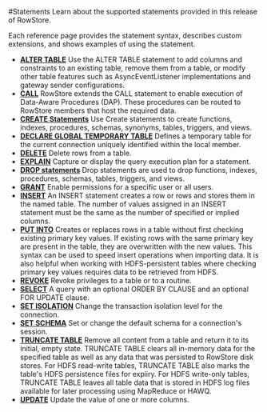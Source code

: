 #Statements
Learn about the supported statements provided in this release of RowStore.

Each reference page provides the statement syntax, describes custom extensions, and shows examples of using the statement.

-   **[ALTER TABLE](../../reference/language_ref/ref-alter-table.html)**
    Use the ALTER TABLE statement to add columns and constraints to an existing table, remove them from a table, or modify other table features such as AsyncEventListener implementations and gateway sender configurations.
-   **[CALL](../../reference/language_ref/ref-call-procedure.html)**
    RowStore extends the CALL statement to enable execution of Data-Aware Procedures (DAP). These procedures can be routed to RowStore members that host the required data.
-   **[CREATE Statements](../../reference/language_ref/ref-create-statements.html)**
    Use Create statements to create functions, indexes, procedures, schemas, synonyms, tables, triggers, and views.
-   **[DECLARE GLOBAL TEMPORARY TABLE](../../reference/language_ref/ref-declare-global-temporary-table.html)**
    Defines a temporary table for the current connection uniquely identified within the local member.
-   **[DELETE](../../reference/language_ref/ref-delete.html)**
    Delete rows from a table.
-   **[EXPLAIN](../../reference/language_ref/ref-explain.html)**
    Capture or display the query execution plan for a statement.
-   **[DROP statements](../../reference/language_ref/ref-drop.html)**
    Drop statements are used to drop functions, indexes, procedures, schemas, tables, triggers, and views.
-   **[GRANT](../../reference/language_ref/ref-grant.html)**
    Enable permissions for a specific user or all users.
-   **[INSERT](../../reference/language_ref/ref-insert.html)**
    An INSERT statement creates a row or rows and stores them in the named table. The number of values assigned in an INSERT statement must be the same as the number of specified or implied columns.
-   **[PUT INTO](../../reference/language_ref/put-into.html)**
    Creates or replaces rows in a table without first checking existing primary key values. If existing rows with the same primary key are present in the table, they are overwritten with the new values. This syntax can be used to speed insert operations when importing data. It is also helpful when working with HDFS-persistent tables where checking primary key values requires data to be retrieved from HDFS.
-   **[REVOKE](../../reference/language_ref/ref-revoke.html)**
    Revoke privileges to a table or to a routine.
-   **[SELECT](../../reference/language_ref/ref-select.html)**
    A query with an optional ORDER BY CLAUSE and an optional FOR UPDATE clause.
-   **[SET ISOLATION](../../reference/store_commands/set_isolation.html)**
    Change the transaction isolation level for the connection.
-   **[SET SCHEMA](../../reference/language_ref/ref-set-schema.html)**
    Set or change the default schema for a connection's session.
-   **[TRUNCATE TABLE](../../reference/language_ref/ref-truncate-table.html)**
    Remove all content from a table and return it to its initial, empty state. TRUNCATE TABLE clears all in-memory data for the specified table as well as any data that was persisted to RowStore disk stores. For HDFS read-write tables, TRUNCATE TABLE also marks the table's HDFS persistence files for expiiry. For HDFS write-only tables, TRUNCATE TABLE leaves all table data that is stored in HDFS log files available for later processing using MapReduce or HAWQ.
-   **[UPDATE](../../reference/language_ref/ref-update.html)**
    Update the value of one or more columns.


